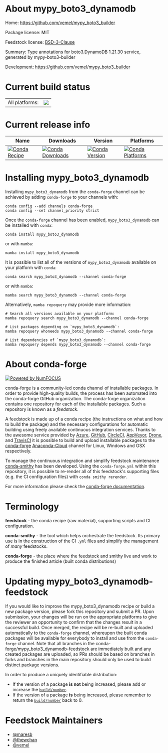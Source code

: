 About mypy_boto3_dynamodb
=========================

Home: https://github.com/vemel/mypy_boto3_builder

Package license: MIT

Feedstock license: [BSD-3-Clause](https://github.com/conda-forge/mypy_boto3_dynamodb-feedstock/blob/main/LICENSE.txt)

Summary: Type annotations for boto3.DynamoDB 1.21.30 service, generated by mypy-boto3-builder

Development: https://github.com/vemel/mypy_boto3_builder

Current build status
====================


<table><tr><td>All platforms:</td>
    <td>
      <a href="https://dev.azure.com/conda-forge/feedstock-builds/_build/latest?definitionId=12745&branchName=main">
        <img src="https://dev.azure.com/conda-forge/feedstock-builds/_apis/build/status/mypy_boto3_dynamodb-feedstock?branchName=main">
      </a>
    </td>
  </tr>
</table>

Current release info
====================

| Name | Downloads | Version | Platforms |
| --- | --- | --- | --- |
| [![Conda Recipe](https://img.shields.io/badge/recipe-mypy_boto3_dynamodb-green.svg)](https://anaconda.org/conda-forge/mypy_boto3_dynamodb) | [![Conda Downloads](https://img.shields.io/conda/dn/conda-forge/mypy_boto3_dynamodb.svg)](https://anaconda.org/conda-forge/mypy_boto3_dynamodb) | [![Conda Version](https://img.shields.io/conda/vn/conda-forge/mypy_boto3_dynamodb.svg)](https://anaconda.org/conda-forge/mypy_boto3_dynamodb) | [![Conda Platforms](https://img.shields.io/conda/pn/conda-forge/mypy_boto3_dynamodb.svg)](https://anaconda.org/conda-forge/mypy_boto3_dynamodb) |

Installing mypy_boto3_dynamodb
==============================

Installing `mypy_boto3_dynamodb` from the `conda-forge` channel can be achieved by adding `conda-forge` to your channels with:

```
conda config --add channels conda-forge
conda config --set channel_priority strict
```

Once the `conda-forge` channel has been enabled, `mypy_boto3_dynamodb` can be installed with `conda`:

```
conda install mypy_boto3_dynamodb
```

or with `mamba`:

```
mamba install mypy_boto3_dynamodb
```

It is possible to list all of the versions of `mypy_boto3_dynamodb` available on your platform with `conda`:

```
conda search mypy_boto3_dynamodb --channel conda-forge
```

or with `mamba`:

```
mamba search mypy_boto3_dynamodb --channel conda-forge
```

Alternatively, `mamba repoquery` may provide more information:

```
# Search all versions available on your platform:
mamba repoquery search mypy_boto3_dynamodb --channel conda-forge

# List packages depending on `mypy_boto3_dynamodb`:
mamba repoquery whoneeds mypy_boto3_dynamodb --channel conda-forge

# List dependencies of `mypy_boto3_dynamodb`:
mamba repoquery depends mypy_boto3_dynamodb --channel conda-forge
```


About conda-forge
=================

[![Powered by
NumFOCUS](https://img.shields.io/badge/powered%20by-NumFOCUS-orange.svg?style=flat&colorA=E1523D&colorB=007D8A)](https://numfocus.org)

conda-forge is a community-led conda channel of installable packages.
In order to provide high-quality builds, the process has been automated into the
conda-forge GitHub organization. The conda-forge organization contains one repository
for each of the installable packages. Such a repository is known as a *feedstock*.

A feedstock is made up of a conda recipe (the instructions on what and how to build
the package) and the necessary configurations for automatic building using freely
available continuous integration services. Thanks to the awesome service provided by
[Azure](https://azure.microsoft.com/en-us/services/devops/), [GitHub](https://github.com/),
[CircleCI](https://circleci.com/), [AppVeyor](https://www.appveyor.com/),
[Drone](https://cloud.drone.io/welcome), and [TravisCI](https://travis-ci.com/)
it is possible to build and upload installable packages to the
[conda-forge](https://anaconda.org/conda-forge) [Anaconda-Cloud](https://anaconda.org/)
channel for Linux, Windows and OSX respectively.

To manage the continuous integration and simplify feedstock maintenance
[conda-smithy](https://github.com/conda-forge/conda-smithy) has been developed.
Using the ``conda-forge.yml`` within this repository, it is possible to re-render all of
this feedstock's supporting files (e.g. the CI configuration files) with ``conda smithy rerender``.

For more information please check the [conda-forge documentation](https://conda-forge.org/docs/).

Terminology
===========

**feedstock** - the conda recipe (raw material), supporting scripts and CI configuration.

**conda-smithy** - the tool which helps orchestrate the feedstock.
                   Its primary use is in the construction of the CI ``.yml`` files
                   and simplify the management of *many* feedstocks.

**conda-forge** - the place where the feedstock and smithy live and work to
                  produce the finished article (built conda distributions)


Updating mypy_boto3_dynamodb-feedstock
======================================

If you would like to improve the mypy_boto3_dynamodb recipe or build a new
package version, please fork this repository and submit a PR. Upon submission,
your changes will be run on the appropriate platforms to give the reviewer an
opportunity to confirm that the changes result in a successful build. Once
merged, the recipe will be re-built and uploaded automatically to the
`conda-forge` channel, whereupon the built conda packages will be available for
everybody to install and use from the `conda-forge` channel.
Note that all branches in the conda-forge/mypy_boto3_dynamodb-feedstock are
immediately built and any created packages are uploaded, so PRs should be based
on branches in forks and branches in the main repository should only be used to
build distinct package versions.

In order to produce a uniquely identifiable distribution:
 * If the version of a package **is not** being increased, please add or increase
   the [``build/number``](https://docs.conda.io/projects/conda-build/en/latest/resources/define-metadata.html#build-number-and-string).
 * If the version of a package **is** being increased, please remember to return
   the [``build/number``](https://docs.conda.io/projects/conda-build/en/latest/resources/define-metadata.html#build-number-and-string)
   back to 0.

Feedstock Maintainers
=====================

* [@maresb](https://github.com/maresb/)
* [@thewchan](https://github.com/thewchan/)
* [@vemel](https://github.com/vemel/)

